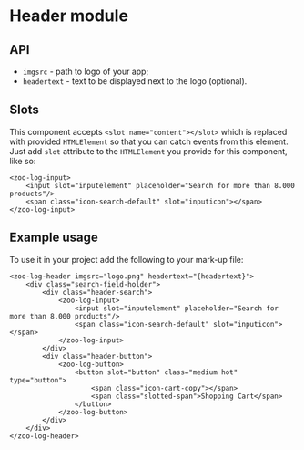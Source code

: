 # Header module

## API
* `imgsrc` - path to logo of your app;
* `headertext` - text to be displayed next to the logo (optional).

## Slots
This component accepts `<slot name="content"></slot>` which is replaced with provided `HTMLElement` so that you can catch events from this element.       
Just add `slot` attribute to the `HTMLElement` you provide for this component, like so: 
```
<zoo-log-input>
	<input slot="inputelement" placeholder="Search for more than 8.000 products"/>
	<span class="icon-search-default" slot="inputicon"></span>
</zoo-log-input>
```

## Example usage
To use it in your project add the following to your mark-up file:
```
<zoo-log-header imgsrc="logo.png" headertext="{headertext}">
	<div class="search-field-holder">
		<div class="header-search">
			<zoo-log-input>
				<input slot="inputelement" placeholder="Search for more than 8.000 products"/>
				<span class="icon-search-default" slot="inputicon"></span>
			</zoo-log-input>
		</div>
		<div class="header-button">
			<zoo-log-button>
				<button slot="button" class="medium hot" type="button">
					<span class="icon-cart-copy"></span>
					<span class="slotted-span">Shopping Cart</span>
				</button>
			</zoo-log-button>
		</div>
	</div>
</zoo-log-header>
```